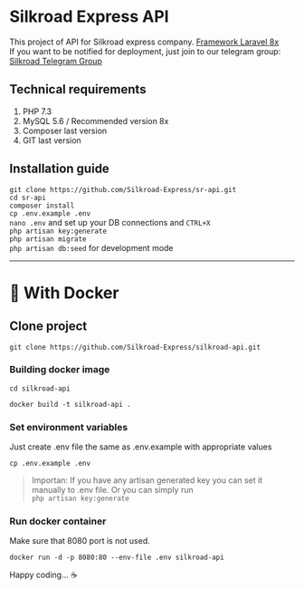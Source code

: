 # Silkroad Express API

This project of API for Silkroad express company. <a href="https://laravel.com/docs/8.x" target="_blank">Framework Laravel 8x</a>
<br />
If you want to be notified for deployment, just join to our telegram group: <a href="https://t.me/joinchat/F0SDFliVxiagsLZpmakOBA" target="_blank">Silkroad Telegram Group</a>

## Technical requirements
1. PHP 7.3
2. MySQL 5.6 / Recommended version 8x
3. Composer last version
4. GIT last version

## Installation guide
```git clone https://github.com/Silkroad-Express/sr-api.git``` <br>
```cd sr-api``` <br>
```composer install``` <br>
```cp .env.example .env``` <br>
```nano .env``` and set up your DB connections and ```CTRL+X``` <br>
```php artisan key:generate``` <br>
```php artisan migrate``` <br>
```php artisan db:seed``` for development mode <br>
 
 ---
 
# 🐳 With Docker

## Clone project
```
git clone https://github.com/Silkroad-Express/silkroad-api.git
```
### Building docker image
```
cd silkroad-api
```
```
docker build -t silkroad-api .
```
### Set environment variables
Just create .env file the same as .env.example with appropriate values
```
cp .env.example .env
```
> Importan: If you have any artisan generated key you can set it manually to .env file.
Or you can simply run <br /> `` php artisan key:generate ``

### Run docker container
Make sure that 8080 port is not used.
```
docker run -d -p 8080:80 --env-file .env silkroad-api
```
Happy coding... ☕️

